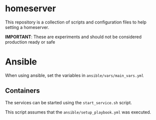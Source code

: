 # homeserver

This repository is a collection of scripts and configuration files to help setting a homeserver.

**IMPORTANT**: These are experiments and should not be considered production ready or safe

# Ansible

When using ansible, set the variables in `ansible/vars/main_vars.yml`

## Containers

The services can be started using the `start_service.sh` script.

This script assumes that the `ansible/setup_playbook.yml` was executed.
